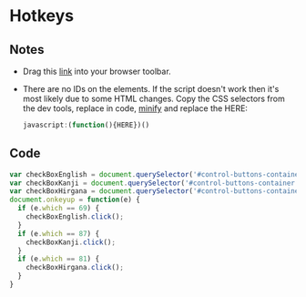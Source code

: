 # Hotkeys

## Notes

- Drag this <a href="javascript:(function(){var checkBoxEnglish=document.querySelector('#control-buttons-container > div.pull-right.bottom-right > div:nth-child(3) > div > div > ul > li:nth-child(5) > input');var checkBoxKanji=document.querySelector('#control-buttons-container > div.pull-right.bottom-right > div:nth-child(3) > div > div > ul > li:nth-child(3) > input');var checkBoxHirgana=document.querySelector('#control-buttons-container > div.pull-right.bottom-right > div:nth-child(3) > div > div > ul > li:nth-child(1) > input');document.onkeyup=function(e){if(e.which==69){checkBoxEnglish.click()}
  if(e.which==87){checkBoxKanji.click()}
  if(e.which==81){checkBoxHirgana.click()}}})()">link</a> into your browser toolbar.

- There are no IDs on the elements. If the script doesn't work then it's most likely due to some HTML changes. Copy the CSS selectors from the dev tools, replace in code, [minify](https://www.minifier.org/) and replace the HERE:

  ```javascript
  javascript:(function(){HERE})()
  ```



## Code

```javascript
var checkBoxEnglish = document.querySelector('#control-buttons-container > div.pull-right.bottom-right > div:nth-child(3) > div > div > ul > li:nth-child(5) > input');
var checkBoxKanji = document.querySelector('#control-buttons-container > div.pull-right.bottom-right > div:nth-child(3) > div > div > ul > li:nth-child(3) > input');
var checkBoxHirgana = document.querySelector('#control-buttons-container > div.pull-right.bottom-right > div:nth-child(3) > div > div > ul > li:nth-child(1) > input');
document.onkeyup = function(e) {
  if (e.which == 69) {
    checkBoxEnglish.click();
  }
  if (e.which == 87) {
    checkBoxKanji.click();
  }
  if (e.which == 81) {
    checkBoxHirgana.click();
  }
}
```

